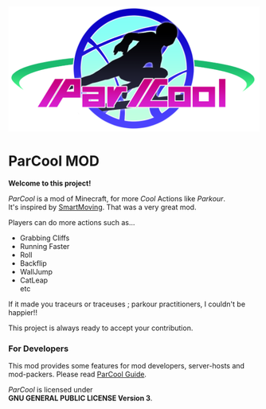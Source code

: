 ![ParCool_Logo](./parcool_logo.png)

# ParCool MOD

**Welcome to this project!**

*ParCool* is a mod of Minecraft, for more *Cool* Actions like *Parkour*.  
It's inspired by [SmartMoving](https://www.curseforge.com/minecraft/mc-mods/smart-moving). That was a very great mod.

Players can do more actions such as...

+ Grabbing Cliffs
+ Running Faster
+ Roll
+ Backflip
+ WallJump
+ CatLeap  
  etc

If it made you traceurs or traceuses ; parkour practitioners, I couldn't be happier!!

This project is always ready to accept your contribution.

### For Developers

This mod provides some features for mod developers, server-hosts and mod-packers.
Please read [ParCool Guide](docs/parcool-gude-on-web-v3.1.0.0/Introduction.md).

*ParCool* is licensed under  
**GNU GENERAL PUBLIC LICENSE Version 3**.
